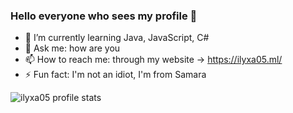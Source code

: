 ### Hello everyone who sees my profile 👋

- 🌱 I’m currently learning Java, JavaScript, C# 
- 💬 Ask me: how are you
- 📫 How to reach me: through my website -> https://ilyxa05.ml/
- ⚡ Fun fact: I'm not an idiot, I'm from Samara

![ilyxa05 profile stats](https://github-readme-stats.vercel.app/api?username=llyxa05&show_icons=true&theme=synthwave)
